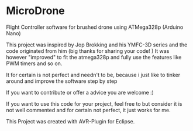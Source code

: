 # MicroDrone
Flight Controller software for brushed drone using ATMega328p (Arduino Nano)

This project was inspired by Jop Brokking and his YMFC-3D series and the code originated from him (big thanks for sharing your code! )
It was however "improved" to fit the atmega328p and fully use the features like PWM timers and so on. 

It for certain is not perfect and needn't to be, because i just like to tinker around and improve the software step by step

If you want to contribute or offer a advice you are welcome :)

If you want to use this code for your project, feel free to but consider it is not well commented and for certain not perfect, it just works for me.


This Project was created with AVR-Plugin for Eclipse.
